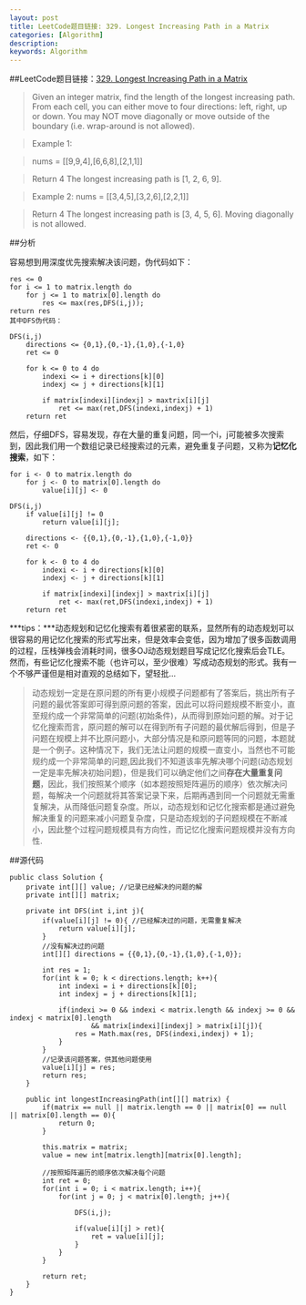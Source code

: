 ```yaml
---
layout: post
title: LeetCode题目链接: 329. Longest Increasing Path in a Matrix
categories: [Algorithm]
description: 
keywords: Algorithm
---
```


##LeetCode题目链接：[329. Longest Increasing Path in a Matrix](https://leetcode.com/problems/longest-increasing-path-in-a-matrix/)

>Given an integer matrix, find the length of the longest increasing path.
From each cell, you can either move to four directions: left, right, up or down. You may NOT move diagonally or move outside of the boundary (i.e. wrap-around is not allowed).

>Example 1:

>nums = [[9,9,4],[6,6,8],[2,1,1]]

>Return 4
>The longest increasing path is [1, 2, 6, 9].

>Example 2:
>nums = [[3,4,5],[3,2,6],[2,2,1]]

>Return 4
>The longest increasing path is [3, 4, 5, 6]. Moving diagonally is not allowed.

##分析

容易想到用深度优先搜索解决该问题，伪代码如下：

```
res <= 0
for i <= 1 to matrix.length do
	for j <= 1 to matrix[0].length do
		res <= max(res,DFS(i,j));
return res
其中DFS伪代码：

DFS(i,j) 
    directions <= {0,1},{0,-1},{1,0},{-1,0}
	ret <= 0

	for k <= 0 to 4 do
		indexi <= i + directions[k][0]
		indexj <= j + directions[k][1]

		if matrix[indexi][indexj] > maxtrix[i][j]
			ret <= max(ret,DFS(indexi,indexj) + 1)
	return ret 
```

然后，仔细DFS，容易发现，存在大量的重复问题，同一个i，j可能被多次搜索到，因此我们用一个数组记录已经搜索过的元素，避免重复子问题，又称为**记忆化搜索**，如下：

```
for i <- 0 to matrix.length do
	for j <- 0 to matrix[0].length do
		value[i][j] <- 0

DFS(i,j) 
	if value[i][j] != 0
		return value[i][j];

    directions <- {{0,1},{0,-1},{1,0},{-1,0}}
	ret <- 0

	for k <- 0 to 4 do
		indexi <- i + directions[k][0]
		indexj <- j + directions[k][1]

		if matrix[indexi][indexj] > maxtrix[i][j]
			ret <- max(ret,DFS(indexi,indexj) + 1)
	return ret 
```

***tips：***动态规划和记忆化搜索有着很紧密的联系，显然所有的动态规划可以很容易的用记忆化搜索的形式写出来，但是效率会变低，因为增加了很多函数调用的过程，压栈弹栈会消耗时间，很多OJ动态规划题目写成记忆化搜索后会TLE。然而，有些记忆化搜索不能（也许可以，至少很难）写成动态规划的形式。我有一个不够严谨但是相对直观的总结如下，望轻批...

>动态规划一定是在原问题的所有更小规模子问题都有了答案后，挑出所有子问题的最优答案即可得到原问题的答案，因此可以将问题规模不断变小，直至规约成一个非常简单的问题(初始条件)，从而得到原始问题的解。对于记忆化搜索而言，原问题的解可以在得到所有子问题的最优解后得到，但是子问题在规模上并不比原问题小，大部分情况是和原问题等同的问题，本题就是一个例子。这种情况下，我们无法让问题的规模一直变小，当然也不可能规约成一个非常简单的问题,因此我们不知道该率先解决哪个问题(动态规划一定是率先解决初始问题)，但是我们可以确定他们之间**存在大量重复问题**，因此，我们按照某个顺序（如本题按照矩阵遍历的顺序）依次解决问题，每解决一个问题就将其答案记录下来，后期再遇到同一个问题就无需重复解决，从而降低问题复杂度。所以，动态规划和记忆化搜索都是通过避免解决重复的问题来减小问题复杂度，只是动态规划的子问题规模在不断减小，因此整个过程问题规模具有方向性，而记忆化搜索问题规模并没有方向性. 


##源代码

```
public class Solution {
	private int[][] value; //记录已经解决的问题的解
	private int[][] matrix;
	
	private int DFS(int i,int j){
		if(value[i][j] != 0){ //已经解决过的问题，无需重复解决
			return value[i][j];
		}
		//没有解决过的问题
		int[][] directions = {{0,1},{0,-1},{1,0},{-1,0}};
		
		int res = 1;
		for(int k = 0; k < directions.length; k++){
			int indexi = i + directions[k][0];
			int indexj = j + directions[k][1];
			
			if(indexi >= 0 && indexi < matrix.length && indexj >= 0 && indexj < matrix[0].length 
					&& matrix[indexi][indexj] > matrix[i][j]){
				res = Math.max(res, DFS(indexi,indexj) + 1);
			}
		}
		//记录该问题答案，供其他问题使用
		value[i][j] = res;
		return res;
	}
	
    public int longestIncreasingPath(int[][] matrix) {
    	if(matrix == null || matrix.length == 0 || matrix[0] == null || matrix[0].length == 0){
    		return 0;
    	}
    	
    	this.matrix = matrix;
    	value = new int[matrix.length][matrix[0].length];
    	
    	//按照矩阵遍历的顺序依次解决每个问题
    	int ret = 0;
    	for(int i = 0; i < matrix.length; i++){
    		for(int j = 0; j < matrix[0].length; j++){
    			
    			DFS(i,j);
    			
    			if(value[i][j] > ret){
    				ret = value[i][j];
    			}
    		}
    	}
    	
    	return ret;	        
    }
}
```


